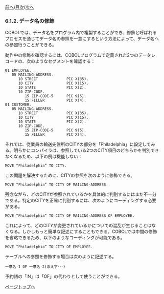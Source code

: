 <!--navi start1-->
[前へ](6-1-1.md)/[目次](https://opensourcecobol.github.io/markdown/TOC.html)/[次へ](6-1-3.md)
<!--navi end1-->
### 6.1.2. データ名の修飾

COBOLでは、データ名をプログラム内で複製することができ、修飾と呼ばれるプロセスを通じてデータ名の参照を一意にするという方法によって、データ名への参照行うことができる。

動作中の修飾を確認するには、COBOLプログラムで定義された2つのデータレコードの、次のようなセグメントを確認する：

```
01 EMPLOYEE.
   05 MAILING-ADDRESS.
      10 STREET             PIC X(35).
      10 CITY               PIC X(15).
      10 STATE              PIC X(2).
      10 ZIP-CODE.
         15 ZIP-CODE-5      PIC 9(5).
         15 FILLER          PIC X(4).
01 CUSTOMER.
   05 MAILING-ADDRESS.
      10 STREET             PIC X(35).
      10 CITY               PIC X(15).
      10 STATE              PIC X(2).
      10 ZIP-CODE.
         15 ZIP-CODE-5      PIC 9(5).
         15 FILLER          PIC X(4).
```

それでは、従業員の輸送先住所のCITYの部分を「Philadelphia」に設定してみる。明らかにコンパイラは、参照している2つのCITY項目のどちらかを判別できなくなるため、以下の例は機能しない：
```
MOVE “Philadelphia” TO CITY.
```

この問題を解決するために、CITYの参照を次のように修飾できる。
```
MOVE “Philadelphia” TO CITY OF MAILING-ADDRESS.
```

残念ながら、どのCITYが参照されているかを具体的に判別するにはまだ不十分である。特定のCITYを正確に判別するには、次のようにコーディングする必要がある。
```
MOVE “Philadelphia” TO CITY OF MAILING-ADDRESS OF EMPLOYEE.
```

これによって、どのCITYが変更されているかについての混乱が生じることはなくなる。しかしもっと簡単な記述にすることもできる。COBOLでは中間の修飾を省略できるため、以下のようなコーディングが可能である。
```
MOVE “Philadelphia” TO CITY OF EMPLOYEE.
```

テーブルへの参照を修飾する場合は次のように記述する。
```
一意名-1 OF 一意名-2(添え字･･･)
```

予約語の「IN」は「OF」の代わりとして使うことができる。

<!--navi start2-->

[ページトップへ](6-1-2.md)
<!--navi end2-->
